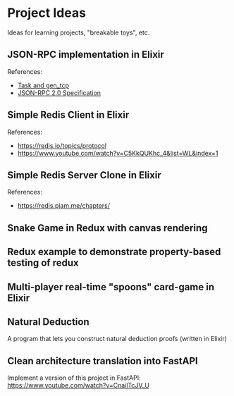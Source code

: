 # Project Ideas

Ideas for learning projects, "breakable toys", etc.

## JSON-RPC implementation in Elixir

References:
* [Task and gen_tcp](https://elixir-lang.org/getting-started/mix-otp/task-and-gen-tcp.html)
* [JSON-RPC 2.0 Specification](https://elixir-lang.org/getting-started/mix-otp/task-and-gen-tcp.html)

## Simple Redis Client in Elixir

References:
* https://redis.io/topics/protocol
* https://www.youtube.com/watch?v=C5KkQUKhc_4&list=WL&index=1

## Simple Redis Server Clone in Elixir

References:
* https://redis.pjam.me/chapters/

## Snake Game in Redux with canvas rendering

## Redux example to demonstrate property-based testing of redux

## Multi-player real-time "spoons" card-game in Elixir

## Natural Deduction

A program that lets you construct natural deduction proofs (written in Elixir)

## Clean architecture translation into FastAPI

Implement a version of this project in FastAPI: https://www.youtube.com/watch?v=CnailTcJV_U
